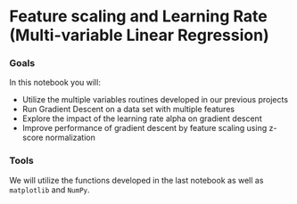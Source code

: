 # Feature scaling and Learning Rate (Multi-variable Linear Regression)
### Goals
In this notebook you will:
- Utilize the multiple variables routines developed in our previous projects
- Run Gradient Descent on a data set with multiple features
- Explore the impact of the learning rate alpha on gradient descent
- Improve performance of gradient descent by feature scaling using z-score normalization
### Tools
We will utilize the functions developed in the last notebook as well as `matplotlib` and `NumPy`.

